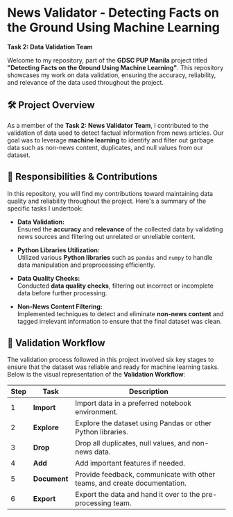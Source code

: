 # News Validator - Detecting Facts on the Ground Using Machine Learning  
**Task 2: Data Validation Team**

Welcome to my repository, part of the **GDSC PUP Manila** project titled **"Detecting Facts on the Ground Using Machine Learning"**. This repository showcases my work on data validation, ensuring the accuracy, reliability, and relevance of the data used throughout the project.

## 🛠 Project Overview
As a member of the **Task 2: News Validator Team**, I contributed to the validation of data used to detect factual information from news articles. Our goal was to leverage **machine learning** to identify and filter out garbage data such as non-news content, duplicates, and null values from our dataset.

## 🧩 Responsibilities & Contributions
In this repository, you will find my contributions toward maintaining data quality and reliability throughout the project. Here's a summary of the specific tasks I undertook:

- **Data Validation:**  
  Ensured the **accuracy** and **relevance** of the collected data by validating news sources and filtering out unrelated or unreliable content.
  
- **Python Libraries Utilization:**  
  Utilized various **Python libraries** such as `pandas` and `numpy` to handle data manipulation and preprocessing efficiently.

- **Data Quality Checks:**  
  Conducted **data quality checks**, filtering out incorrect or incomplete data before further processing.

- **Non-News Content Filtering:**  
  Implemented techniques to detect and eliminate **non-news content** and tagged irrelevant information to ensure that the final dataset was clean.

## 🔄 Validation Workflow
The validation process followed in this project involved six key stages to ensure that the dataset was reliable and ready for machine learning tasks. Below is the visual representation of the **Validation Workflow**:

| Step | Task      | Description                                                                 |
|------|-----------|-----------------------------------------------------------------------------|
| 1    | **Import** | Import data in a preferred notebook environment.                             |
| 2    | **Explore**| Explore the dataset using Pandas or other Python libraries.                  |
| 3    | **Drop**   | Drop all duplicates, null values, and non-news data.                         |
| 4    | **Add**    | Add important features if needed.                                           |
| 5    | **Document**| Provide feedback, communicate with other teams, and create documentation.  |
| 6    | **Export** | Export the data and hand it over to the pre-processing team.                 |
